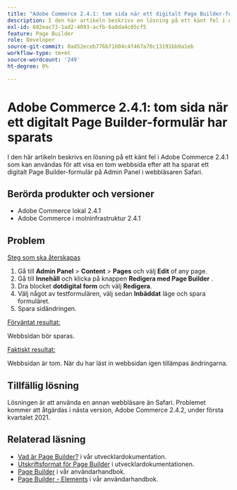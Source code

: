 ```yaml
---
title: "Adobe Commerce 2.4.1: tom sida när ett digitalt Page Builder-formulär sparas"
description: I den här artikeln beskrivs en lösning på ett känt fel i Adobe Commerce 2.4.1 som kan användas för att visa en tom webbsida efter att ha sparat ett digitalt Page Builder-formulär på Admin Panel i webbläsaren Safari.
exl-id: 682eac73-1ad2-4093-acfb-6a8da4c05cf5
feature: Page Builder
role: Developer
source-git-commit: 0ad52eceb776b71604c4f467a70c13191bb9a1eb
workflow-type: tm+mt
source-wordcount: '249'
ht-degree: 0%

---
```


# Adobe Commerce 2.4.1: tom sida när ett digitalt Page Builder-formulär har sparats

I den här artikeln beskrivs en lösning på ett känt fel i Adobe Commerce 2.4.1 som kan användas för att visa en tom webbsida efter att ha sparat ett digitalt Page Builder-formulär på Admin Panel i webbläsaren Safari.

## Berörda produkter och versioner

* Adobe Commerce lokal 2.4.1
* Adobe Commerce i molninfrastruktur 2.4.1

## Problem

<u>Steg som ska återskapas</u>

1. Gå till **Admin Panel** > **Content** > **Pages** och välj **Edit** of any page.
1. Gå till **Innehåll** och klicka på knappen **Redigera med Page Builder** .
1. Dra blocket **dotdigital form** och välj **Redigera**.
1. Välj något av testformulären, välj sedan **Inbäddat** läge och spara formuläret.
1. Spara sidändringen.

<u>Förväntat resultat:</u>

Webbsidan bör sparas.

<u>Faktiskt resultat:</u>

Webbsidan är tom. När du har läst in webbsidan igen tillämpas ändringarna.

## Tillfällig lösning

Lösningen är att använda en annan webbläsare än Safari. Problemet kommer att åtgärdas i nästa version, Adobe Commerce 2.4.2, under första kvartalet 2021.

## Relaterad läsning

* [Vad är Page Builder?](https://devdocs.magento.com/page-builder/docs/) i vår utvecklardokumentation.
* [Utskriftsformat för Page Builder](https://experienceleague.adobe.com/docs/commerce-admin/page-builder/setup.html) i utvecklardokumentationen.
* [Page Builder](https://docs.magento.com/user-guide/cms/page-builder.html) i vår användarhandbok.
* [Page Builder - Elements](https://docs.magento.com/user-guide/cms/page-builder-elements.html) i vår användarhandbok.
